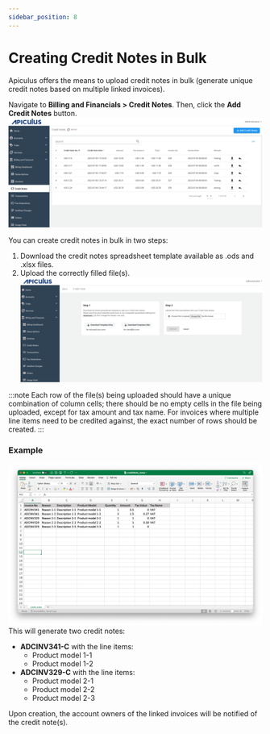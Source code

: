 ```yaml
---
sidebar_position: 8
---
```

# Creating Credit Notes in Bulk

Apiculus offers the means to upload credit notes in bulk (generate unique credit notes based on multiple linked invoices). 

Navigate to **Billing and Financials > Credit Notes**. Then, click the **Add Credit Notes** button. ![Creating Credit Notes in Bulk](img/CreatingCreditNotesinBulk2.png)

You can create credit notes in bulk in two steps:
1. Download the credit notes spreadsheet template available as .ods and .xlsx files. 
2. Upload the correctly filled file(s). ![Creating Credit Notes in Bulk](img/CreatingCreditNotesinBulk1.png)

:::note
Each row of the file(s) being uploaded should have a unique combination of column cells; there should be no empty cells in the file being uploaded, except for tax amount and tax name. For invoices where multiple line items need to be credited against, the exact number of rows should be created.
:::
### Example
![Creating Credit Notes in Bulk](img/CreatingCreditNotesinBulk.png)
This will generate two credit notes:

- **ADCINV341-C** with the line items:
    - Product model 1-1
    - Product model 1-2
- **ADCINV329-C** with the line items:
    - Product model 2-1
    - Product model 2-2
    - Product model 2-3

Upon creation, the account owners of the linked invoices will be notified of the credit note(s).




